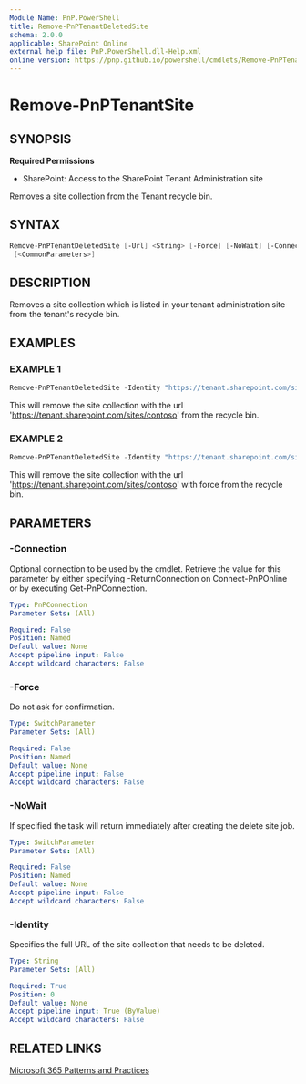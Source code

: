 ```yaml
---
Module Name: PnP.PowerShell
title: Remove-PnPTenantDeletedSite
schema: 2.0.0
applicable: SharePoint Online
external help file: PnP.PowerShell.dll-Help.xml
online version: https://pnp.github.io/powershell/cmdlets/Remove-PnPTenantDeletedSite.html
---
```

 
# Remove-PnPTenantSite

## SYNOPSIS

**Required Permissions**

* SharePoint: Access to the SharePoint Tenant Administration site

Removes a site collection from the Tenant recycle bin.

## SYNTAX

```powershell
Remove-PnPTenantDeletedSite [-Url] <String> [-Force] [-NoWait] [-Connection <PnPConnection>]
 [<CommonParameters>]
```

## DESCRIPTION
Removes a site collection which is listed in your tenant administration site from the tenant's recycle bin.

## EXAMPLES

### EXAMPLE 1
```powershell
Remove-PnPTenantDeletedSite -Identity "https://tenant.sharepoint.com/sites/contoso"
```

This will remove the site collection with the url 'https://tenant.sharepoint.com/sites/contoso' from the recycle bin.

### EXAMPLE 2
```powershell
Remove-PnPTenantDeletedSite -Identity "https://tenant.sharepoint.com/sites/contoso" -Force
```

This will remove the site collection with the url 'https://tenant.sharepoint.com/sites/contoso' with force from the recycle bin.

## PARAMETERS

### -Connection
Optional connection to be used by the cmdlet. Retrieve the value for this parameter by either specifying -ReturnConnection on Connect-PnPOnline or by executing Get-PnPConnection.

```yaml
Type: PnPConnection
Parameter Sets: (All)

Required: False
Position: Named
Default value: None
Accept pipeline input: False
Accept wildcard characters: False
```

### -Force
Do not ask for confirmation.

```yaml
Type: SwitchParameter
Parameter Sets: (All)

Required: False
Position: Named
Default value: None
Accept pipeline input: False
Accept wildcard characters: False
```

### -NoWait
If specified the task will return immediately after creating the delete site job.

```yaml
Type: SwitchParameter
Parameter Sets: (All)

Required: False
Position: Named
Default value: None
Accept pipeline input: False
Accept wildcard characters: False
```


### -Identity
Specifies the full URL of the site collection that needs to be deleted.

```yaml
Type: String
Parameter Sets: (All)

Required: True
Position: 0
Default value: None
Accept pipeline input: True (ByValue)
Accept wildcard characters: False
```

## RELATED LINKS

[Microsoft 365 Patterns and Practices](https://aka.ms/m365pnp)

